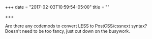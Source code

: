+++
date = "2017-02-03T10:59:54-05:00"
title = ""

+++

Are there any codemods to convert LESS to PostCSS/cssnext syntax? Doesn't need to be too fancy, just cut down on the busywork.

